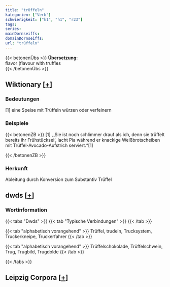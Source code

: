```yaml
---
title: "trüffeln"
kategorien: ["Verb"]
schwierigkeit: ["k1", "h1", "r23"]
tags:
series:
mainDornseiffs:
domainDornseiffs:
url: "trüffeln"
---
```


{{< betonenÜbs >}}
**Übersetzung:**  
flavor (flavour with truffles  
{{< /betonenÜbs >}}

## Wiktionary [[+](https://de.wiktionary.org/wiki/trüffeln)]

### Bedeutungen
[1] eine Speise mit Trüffeln würzen oder verfeinern  

### Beispiele
{{< betonenZB >}}
[1] „‚Sie ist noch schlimmer drauf als ich, denn sie trüffelt bereits ihr Frühstücksei‘, lacht Pia während er knackige Weißbrotscheiben mit Trüffel-Avocado-Aufstrich serviert.“[1]  

{{< /betonenZB >}}
### Herkunft
Ableitung durch Konversion zum Substantiv Trüffel  



## dwds [[+](https://www.dwds.de/wb/trüffeln)]

### Wortinformation
{{< tabs "Dwds" >}}
{{< tab "Typische Verbindungen" >}}
{{< /tab >}}

{{< tab "alphabetisch vorangehend" >}}
Trüffel, trudeln, Trucksystem, Truckerkneipe, Truckerfahrer
{{< /tab >}}

{{< tab "alphabetisch vorangehend" >}}
Trüffelschokolade, Trüffelschwein, Trug, Trugbild, Trugdolde
{{< /tab >}}

{{< /tabs >}}

## Leipzig Corpora [[+](https://corpora.uni-leipzig.de/en/res?word=trüffeln&corpusId=deu_newscrawl-public_2018)]

